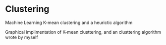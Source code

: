 # Clustering
Machine Learning K-mean clustering and a heurictic algorithm

Graphical implimentation of K-mean clusttering, and an clusttering algorithm wrote by myself
